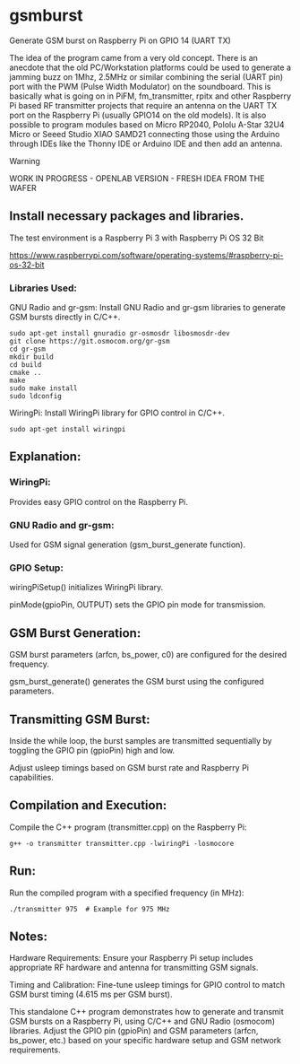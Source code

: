 # gsmburst

Generate GSM burst on Raspberry Pi on GPIO 14 (UART TX)

The idea of the program came from a very old concept. There is an anecdote that the old PC/Workstation platforms could be used to generate a jamming buzz on 1Mhz, 2.5MHz or similar combining the serial (UART pin) port with the PWM (Pulse Width Modulator) on the soundboard. This is basically what is going on in PiFM, fm_transmitter, rpitx and other Raspberry Pi based RF transmitter projects that require an antenna on the UART TX port on the Raspberry Pi (usually GPIO14 on the old models). It is also possible to program modules based on Micro RP2040, Pololu A-Star 32U4 Micro or Seeed Studio XIAO SAMD21 connecting those using the Arduino through IDEs like the Thonny IDE or Arduino IDE and then add an antenna. 

> [!WARNING]
> WORK IN PROGRESS - OPENLAB VERSION - FRESH IDEA FROM THE WAFER

## Install necessary packages and libraries. 

The test environment is a Raspberry Pi 3 with Raspberry Pi OS 32 Bit

https://www.raspberrypi.com/software/operating-systems/#raspberry-pi-os-32-bit

### Libraries Used:

GNU Radio and gr-gsm: Install GNU Radio and gr-gsm libraries to generate GSM bursts directly in C/C++.

```
sudo apt-get install gnuradio gr-osmosdr libosmosdr-dev
git clone https://git.osmocom.org/gr-gsm
cd gr-gsm
mkdir build
cd build
cmake ..
make
sudo make install
sudo ldconfig
```

WiringPi: Install WiringPi library for GPIO control in C/C++.

```
sudo apt-get install wiringpi
```

## Explanation:

### WiringPi: 
Provides easy GPIO control on the Raspberry Pi.

### GNU Radio and gr-gsm: 
Used for GSM signal generation (gsm_burst_generate function).

### GPIO Setup:
wiringPiSetup() initializes WiringPi library.

pinMode(gpioPin, OUTPUT) sets the GPIO pin mode for transmission.


## GSM Burst Generation:


GSM burst parameters (arfcn, bs_power, c0) are configured for the desired frequency.

gsm_burst_generate() generates the GSM burst using the configured parameters.


## Transmitting GSM Burst:

Inside the while loop, the burst samples are transmitted sequentially by toggling the GPIO pin (gpioPin) high and low.

Adjust usleep timings based on GSM burst rate and Raspberry Pi capabilities.


## Compilation and Execution:

Compile the C++ program (transmitter.cpp) on the Raspberry Pi:

```
g++ -o transmitter transmitter.cpp -lwiringPi -losmocore
```

## Run:

Run the compiled program with a specified frequency (in MHz):

```
./transmitter 975  # Example for 975 MHz
```

## Notes:

Hardware Requirements: Ensure your Raspberry Pi setup includes appropriate RF hardware and antenna for transmitting GSM signals.

Timing and Calibration: Fine-tune usleep timings for GPIO control to match GSM burst timing (4.615 ms per GSM burst).

This standalone C++ program demonstrates how to generate and transmit GSM bursts on a Raspberry Pi, using C/C++ and GNU Radio (osmocom) libraries. Adjust the GPIO pin (gpioPin) and GSM parameters (arfcn, bs_power, etc.) based on your specific hardware setup and GSM network requirements.
